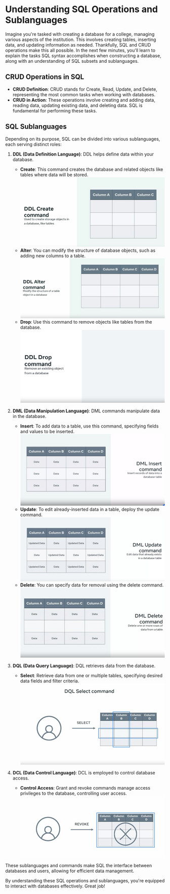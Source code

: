 # Understanding SQL Operations and Sublanguages

Imagine you're tasked with creating a database for a college, managing various aspects of the institution. This involves creating tables, inserting data, and updating information as needed. Thankfully, SQL and CRUD operations make this all possible. In the next few minutes, you'll learn to explain the tasks SQL syntax accomplishes when constructing a database, along with an understanding of SQL subsets and sublanguages.

## CRUD Operations in SQL

- **CRUD Definition**: CRUD stands for Create, Read, Update, and Delete, representing the most common tasks when working with databases.
- **CRUD in Action**: These operations involve creating and adding data, reading data, updating existing data, and deleting data. SQL is fundamental for performing these tasks.

## SQL Sublanguages

Depending on its purpose, SQL can be divided into various sublanguages, each serving distinct roles:

1. **DDL (Data Definition Language)**: DDL helps define data within your database.
   - **Create**: This command creates the database and related objects like tables where data will be stored.
   ![Alt text](image.png)
   - **Alter**: You can modify the structure of database objects, such as adding new columns to a table.
   ![Alt text](image-1.png)
   - **Drop**: Use this command to remove objects like tables from the database.
   ![Alt text](image-2.png)

2. **DML (Data Manipulation Language)**: DML commands manipulate data in the database.
   - **Insert**: To add data to a table, use this command, specifying fields and values to be inserted.
   ![Alt text](image-3.png)
   - **Update**: To edit already-inserted data in a table, deploy the update command.
   ![Alt text](image-4.png)
   - **Delete**: You can specify data for removal using the delete command.
   ![Alt text](image-5.png)

3. **DQL (Data Query Language)**: DQL retrieves data from the database.
   - **Select**: Retrieve data from one or multiple tables, specifying desired data fields and filter criteria.
   ![Alt text](image-6.png)

4. **DCL (Data Control Language)**: DCL is employed to control database access.
   - **Control Access**: Grant and revoke commands manage access privileges to the database, controlling user access.
![Alt text](image-7.png)

These sublanguages and commands make SQL the interface between databases and users, allowing for efficient data management.

By understanding these SQL operations and sublanguages, you're equipped to interact with databases effectively. Great job!
